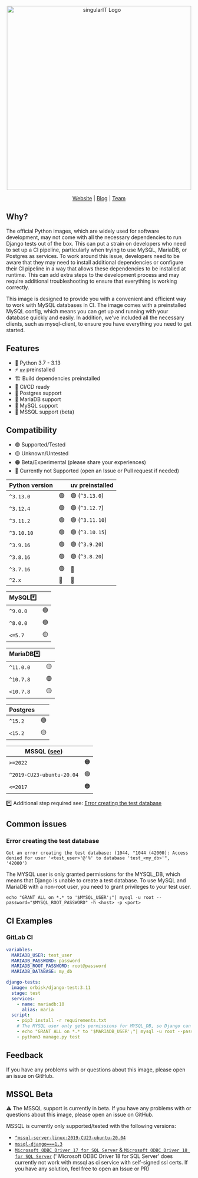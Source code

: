 <p align="center">
  <a href="https://www.singular-it.de/">
    <picture>
      <source media="(prefers-color-scheme: dark)"  srcset="./documents/singular_it_dark.png">
      <source media="(prefers-color-scheme: light)" srcset="./documents/singular_it_light.png">
      <img width="500px" alt="singularIT Logo" src="./documents/singular_it_light.png">
    </picture>    
  </a>
</p>
<p align="center">
  <a href="https://www.singular-it.de/">Website</a> |
  <a href="https://blog.singular-it.de/">Blog</a> |
  <a href="https://www.singular-it.de/team">Team</a>
</p>

## Why?

The official Python images, which are widely used for software development, may not come with all the necessary
dependencies to run Django tests out of the box. This can put a strain on developers who need to set up a CI pipeline,
particularly when trying to use MySQL, MariaDB, or Postgres as services. To work around this issue, developers need to
be aware that they may need to install additional dependencies or configure their CI pipeline in a way that allows these
dependencies to be installed at runtime. This can add extra steps to the development process and may require additional
troubleshooting to ensure that everything is working correctly.

This image is designed to provide you with a convenient and efficient way to work with MySQL databases in CI. The image
comes with a preinstalled MySQL config, which means you can get up and running with your database quickly and easily. In
addition, we've included all the necessary clients, such as mysql-client, to ensure you have everything you need to get
started.

## Features

- 🐍 Python 3.7 - 3.13
- ⚡️ [`uv`](https://github.com/astral-sh/uv) preinstalled
- 🏗️ Build dependencies preinstalled
- 🔄 CI/CD ready
- 🐘 Postgres support
- 🐬 MariaDB support
- 🐬 MySQL support
- 🏢 MSSQL support (beta)


[//]: # (out of the box mysql support)

## Compatibility

- 🟢 Supported/Tested
- 🟡 Unknown/Untested
- 🟠 Beta/Experimental (please share your experiences)
- 🔴 Currently not Supported (open an Issue or Pull request if needed)

| Python version |    | uv preinstalled |
|----------------|----|:----------------|
| `^3.13.0`      | 🟢 | 🟢 (`^3.13.0`)  |
| `^3.12.4`      | 🟢 | 🟢 (`^3.12.7`)  |
| `^3.11.2`      | 🟢 | 🟢 (`^3.11.10`) |
| `^3.10.10`     | 🟢 | 🟢 (`^3.10.15`) |
| `^3.9.16`      | 🟢 | 🟢 (`^3.9.20`)  |
| `^3.8.16`      | 🟢 | 🟢 (`^3.8.20`)  |
| `^3.7.16`      | 🟢 | 🔴              |
| `^2.x`         | 🔴 | 🔴              |

| MySQL*️⃣ |    |
|----------|----|
| `^9.0.0` | 🟢 |
| `^8.0.0` | 🟢 |
| `<=5.7`  | 🟡 |

| MariaDB*️⃣ |    |
|------------|----|
| `^11.0.0`  | 🟡 |
| `^10.7.8`  | 🟢 |
| `<10.7.8`  | 🟡 |

| Postgres |    |
|----------|----|
| `^15.2`  | 🟢 |
| `<15.2`  | 🟡 |

| MSSQL ([see](#mssql-beta)) |    |
|----------------------------|----|
| `>=2022`                   | 🟠 |
| `^2019-CU23-ubuntu-20.04`  | 🟢 |
| `<=2017`                   | 🟠 |

*️⃣ Additional step required see: [Error creating the test database](#error-creating-the-test-database)

## Common issues

### Error creating the test database

`Got an error creating the test database: (1044, "1044 (42000): Access denied for user '<test_user>'@'%' to database 'test_<my_db>'", '42000')`

The MYSQL user is only granted permissions for the MYSQL_DB, which means that Django is unable to create a test
database.
To use MySQL and MariaDB with a non-root user, you need to grant privileges to your test user.

`echo "GRANT ALL on *.* to '$MYSQL_USER';"| mysql -u root --password="$MYSQL_ROOT_PASSWORD" -h <host> -p <port>`

## CI Examples

### GitLab CI

```yml
variables:
  MARIADB_USER: test_user
  MARIADB_PASSWORD: password
  MARIADB_ROOT_PASSWORD: root@password
  MARIADB_DATABASE: my_db

django-tests:
  image: orbisk/django-test:3.11
  stage: test
  services:
    - name: mariadb:10
      alias: maria
  script:
    - pip3 install -r requirements.txt
    # The MYSQL user only gets permissions for MYSQL_DB, so Django can't create a test database.
    - echo "GRANT ALL on *.* to '$MARIADB_USER';"| mysql -u root --password="$MARIADB_ROOT_PASSWORD" -h maria
    - python3 manage.py test

```

## Feedback

If you have any problems with or questions about this image, please open an issue on GitHub.

## MSSQL Beta

⚠️ The MSSQL support is currently in beta. If you have any problems with or questions about this image, please open an
issue on GitHub.

MSSQL is currently only supported/tested with the following versions:

- [`^mssql-server-linux:2019-CU23-ubuntu-20.04`](https://hub.docker.com/_/microsoft-mssql-server)
- [`mssql-django===1.3`](https://pypi.org/project/mssql-django/)
- [`Microsoft ODBC Driver 17 for SQL Server` &
  `Microsoft ODBC Driver 18 for SQL Server`](https://learn.microsoft.com/en-us/sql/connect/odbc/linux-mac/installing-the-microsoft-odbc-driver-for-sql-server?view=sql-server-ver16&tabs=debian18-install%2Calpine17-install%2Cdebian8-install%2Credhat7-13-install%2Crhel7-offline) ('
  Microsoft ODBC Driver 18 for SQL Server' does currently not work with mssql as ci service with self-signed ssl certs.
  If you have any solution, feel free to open an Issue or PR)

